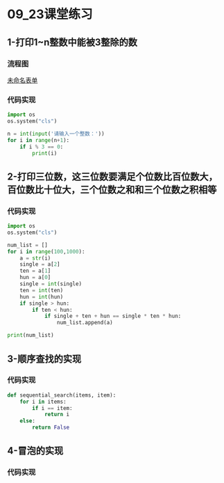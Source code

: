 # 09_23课堂练习
## 1-打印1~n整数中能被3整除的数
### 流程图
[未命名表单](https://user-images.githubusercontent.com/91323648/191967888-f8530000-be95-40c4-959f-971abee25183.jpg)
### 代码实现
```python
import os
os.system("cls")

n = int(input('请输入一个整数：'))
for i in range(n+1):
    if i % 3 == 0:
        print(i)
```
## 2-打印三位数，这三位数要满足个位数比百位数大，百位数比十位大，三个位数之和和三个位数之积相等
### 代码实现
```python
import os
os.system("cls")

num_list = []
for i in range(100,1000):
    a = str(i)
    single = a[2]
    ten = a[1]
    hun = a[0]
    single = int(single)
    ten = int(ten)
    hun = int(hun)
    if single > hun:
        if ten < hun:
            if single + ten + hun == single * ten * hun:
                num_list.append(a)

print(num_list)
```
## 3-顺序查找的实现
### 代码实现
```python
def sequential_search(items, item):
    for i in items:
        if i == item:
            return i
    else:
        return False

```
## 4-冒泡的实现
### 代码实现
```python
```
